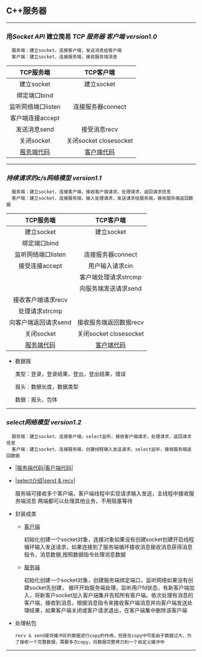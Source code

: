 
## C++服务器

***
### 用***Socket API*** 建立简易 ***TCP 服务器 客户端  version1.0*** 
  ```
    服务端：建立socket，连接客户端，发送消息给客户端
    客户端：建立socket，连接服务端，接收服务端消息
  ```
  | TCP服务端  | TCP客户端 | 
  | :-----:| :----: | 
  | 建立socket | 建立socket | 
| 绑定端口bind |  | 
|监听网络端口listen| 连接服务器connect|
|客户端连接accept||
|发送消息send|接受消息recv|
|关闭socket|关闭socket closesocket|
|[服务端代码](./Server1.0/server.cpp)|[客户端代码](./Client1.0/client.cpp)|

***
### ***持续请求的c/s网络模型 version1.1*** 

  ```
    服务端：建立socket，连接客户端，接收客户端请求，处理请求，返回请求信息
    客户端：建立socket，连接服务端，输入处理请求，发送请求给服务端，接收服务端返回数据
  ```

| TCP服务端  | TCP客户端 | 
| :-----:| :----: | 
| 建立socket | 建立socket | 
| 绑定端口bind |  | 
|监听网络端口listen|连接服务器connect|
|接受连接accept|用户输入请求cin|
||客户端处理请求strcmp|
||向服务端发送请求send|
|接收客户端请求recv||
|处理请求strcmp||
|向客户端返回请求send|接收服务端返回数据recv|
|关闭socket|关闭socket closesocket|
|[服务端代码](./Server1.1/server.cpp)|[客户端代码](./Client1.1/client.cpp)|

+ 数据报
  
  类型：登录，登录结果，登出，登出结果，错误

  报头：数据长度，数据类型

  数据：报头，包体

***
### ***select网络模型 version1.2*** 

  ```
    服务端：建立socket，连接客户端，select监听，接收客户端请求，处理请求，返回请求信息
    客户端：建立socket，连接服务端，创建线程输入发送请求，select监听，接收服务端返回数据
  ```
  + |[服务端代码](./Server1.2_1/server.cpp)|[客户端代码](./Client1.2_1/client.cpp)|
  + |[select介绍](./知识点/select.md)|[send & recv](./知识点/send%26recv.md)|

    服务端可接收多个客户端，客户端线程中实现请求输入发送，主线程中接收服务端消息
    两端都可以处理其他业务，不用阻塞等待
    
  + 封装成类
    
    + [客户端](./Client1.2_2)

      初始化创建一个socket对象，连接对象如果没有创建socket创建开启线程循环输入发送请求，如果连接到了服务端循环接收消息接收消息获得消息指令，消息数据,按照数据指令处理消息数据

    + [服务端](./Server1.2_2)
      
      初始化创建一个socket对象，创建服务端绑定端口，监听网络如果没有创建socket先创建，
      循环开始服务端处理，监听用户fd状态，有新客户端加入，将新客户socket加入客户端集并告知所有客户端。依次处理有消息的客户端，接收到消息，根据消息指令来接收客户端消息并向客户端发送处理结果，如果客户端关闭或客户请求退出，在客户端集中删除该客户端 

  + 处理粘包
    
        recv & send是将缓冲区的数据进行copy的作用，但是在copy中可能由于数据过大，为了接收一个完整数据，需要多次copy，将数据完整拷贝到一个自定义缓冲中


***




